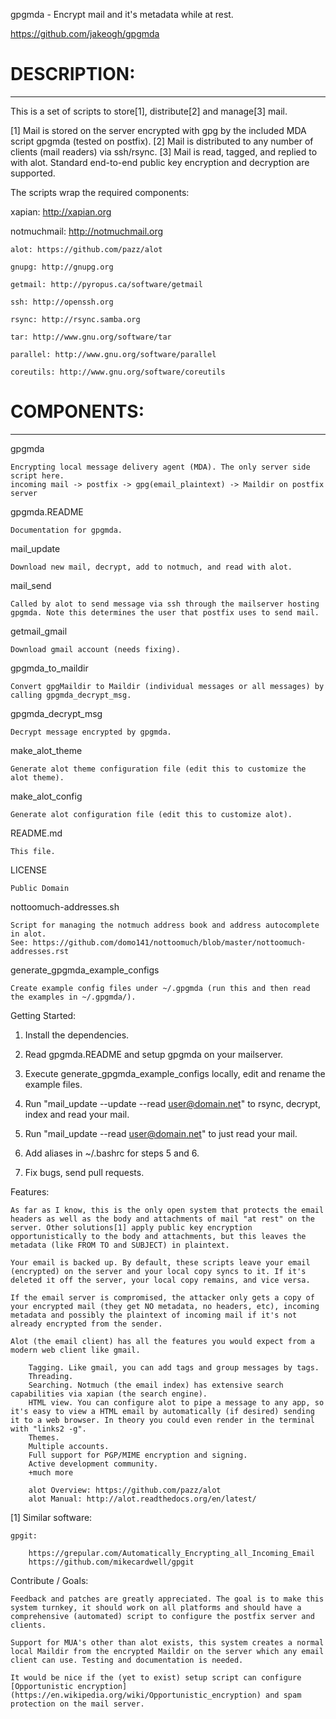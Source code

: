 gpgmda - Encrypt mail and it's metadata while at rest.

https://github.com/jakeogh/gpgmda

# DESCRIPTION:
-------------------------

This is a set of scripts to store[1], distribute[2] and manage[3] mail.

[1] Mail is stored on the server encrypted with gpg by the included MDA script gpgmda (tested on postfix).
[2] Mail is distributed to any number of clients (mail readers) via ssh/rsync.
[3] Mail is read, tagged, and replied to with alot. Standard end-to-end public key encryption and decryption are supported.


The scripts wrap the required components:

 xapian: http://xapian.org

 notmuchmail: http://notmuchmail.org

	alot: https://github.com/pazz/alot

	gnupg: http://gnupg.org

	getmail: http://pyropus.ca/software/getmail

	ssh: http://openssh.org

	rsync: http://rsync.samba.org

	tar: http://www.gnu.org/software/tar

	parallel: http://www.gnu.org/software/parallel

	coreutils: http://www.gnu.org/software/coreutils


# COMPONENTS:
-------------------------
gpgmda

	Encrypting local message delivery agent (MDA). The only server side script here.
	incoming mail -> postfix -> gpg(email_plaintext) -> Maildir on postfix server

gpgmda.README

	Documentation for gpgmda.

mail_update

	Download new mail, decrypt, add to notmuch, and read with alot.

mail_send

	Called by alot to send message via ssh through the mailserver hosting gpgmda. Note this determines the user that postfix uses to send mail.

getmail_gmail

	Download gmail account (needs fixing).

gpgmda_to_maildir

	Convert gpgMaildir to Maildir (individual messages or all messages) by calling gpgmda_decrypt_msg.
	
gpgmda_decrypt_msg

	Decrypt message encrypted by gpgmda.

make_alot_theme

	Generate alot theme configuration file (edit this to customize the alot theme).

make_alot_config

	Generate alot configuration file (edit this to customize alot).

README.md

	This file.

LICENSE	

	Public Domain

nottoomuch-addresses.sh

	Script for managing the notmuch address book and address autocomplete in alot.
	See: https://github.com/domo141/nottoomuch/blob/master/nottoomuch-addresses.rst

generate_gpgmda_example_configs

	Create example config files under ~/.gpgmda (run this and then read the examples in ~/.gpgmda/).


Getting Started:

1. Install the dependencies.

2. Read gpgmda.README and setup gpgmda on your mailserver.

3. Execute generate_gpgmda_example_configs locally, edit and rename the example files.

4. Run "mail_update --update --read user@domain.net" to rsync, decrypt, index and read your mail.

5. Run "mail_update --read user@domain.net" to just read your mail.

6. Add aliases in ~/.bashrc for steps 5 and 6.

7. Fix bugs, send pull requests.


Features:

	As far as I know, this is the only open system that protects the email headers as well as the body and attachments of mail "at rest" on the server. Other solutions[1] apply public key encryption opportunistically to the body and attachments, but this leaves the metadata (like FROM TO and SUBJECT) in plaintext.

	Your email is backed up. By default, these scripts leave your email (encrypted) on the server and your local copy syncs to it. If it's deleted it off the server, your local copy remains, and vice versa.

	If the email server is compromised, the attacker only gets a copy of your encrypted mail (they get NO metadata, no headers, etc), incoming metadata and possibly the plaintext of incoming mail if it's not already encrypted from the sender.

	Alot (the email client) has all the features you would expect from a modern web client like gmail.

		Tagging. Like gmail, you can add tags and group messages by tags.
		Threading.
		Searching. Notmuch (the email index) has extensive search capabilities via xapian (the search engine).
		HTML view. You can configure alot to pipe a message to any app, so it's easy to view a HTML email by automatically (if desired) sending it to a web browser. In theory you could even render in the terminal with "links2 -g".
		Themes.
		Multiple accounts.
		Full support for PGP/MIME encryption and signing.
		Active development community.
		+much more

		alot Overview: https://github.com/pazz/alot
		alot Manual: http://alot.readthedocs.org/en/latest/



[1] Similar software:

	gpgit:

		https://grepular.com/Automatically_Encrypting_all_Incoming_Email
		https://github.com/mikecardwell/gpgit

	

	

Contribute / Goals:

	Feedback and patches are greatly appreciated. The goal is to make this system turnkey, it should work on all platforms and should have a comprehensive (automated) script to configure the postfix server and clients.

	Support for MUA's other than alot exists, this system creates a normal local Maildir from the encrypted Maildir on the server which any email client can use. Testing and documentation is needed.

	It would be nice if the (yet to exist) setup script can configure [Opportunistic encryption](https://en.wikipedia.org/wiki/Opportunistic_encryption) and spam protection on the mail server.
